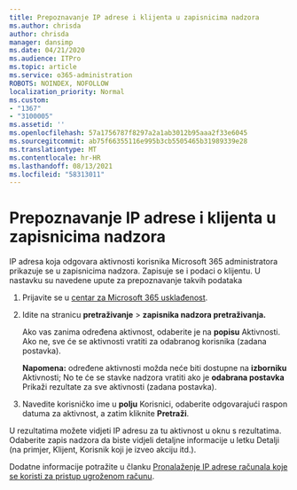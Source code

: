 ```yaml
---
title: Prepoznavanje IP adrese i klijenta u zapisnicima nadzora
ms.author: chrisda
author: chrisda
manager: dansimp
ms.date: 04/21/2020
ms.audience: ITPro
ms.topic: article
ms.service: o365-administration
ROBOTS: NOINDEX, NOFOLLOW
localization_priority: Normal
ms.custom:
- "1367"
- "3100005"
ms.assetid: ''
ms.openlocfilehash: 57a1756787f8297a2a1ab3012b95aaa2f33e6045
ms.sourcegitcommit: ab75f66355116e995b3cb5505465b31989339e28
ms.translationtype: MT
ms.contentlocale: hr-HR
ms.lasthandoff: 08/13/2021
ms.locfileid: "58313011"
---
```

# <a name="identify-ip-address-and-client-in-audit-logs"></a>Prepoznavanje IP adrese i klijenta u zapisnicima nadzora

IP adresa koja odgovara aktivnosti korisnika Microsoft 365 administratora prikazuje se u zapisnicima nadzora. Zapisuje se i podaci o klijentu. U nastavku su navedene upute za prepoznavanje takvih podataka

1. Prijavite se u [centar za Microsoft 365 usklađenost](https://protection.office.com/).

2. Idite na stranicu **pretraživanje**  >  **zapisnika nadzora pretraživanja.**

   Ako vas zanima određena aktivnost, odaberite je na **popisu** Aktivnosti. Ako ne, sve će se aktivnosti vratiti za odabranog korisnika (zadana postavka).

   **Napomena:** određene aktivnosti možda neće biti dostupne na **izborniku** Aktivnosti; No te će se stavke nadzora vratiti ako je **odabrana postavka** Prikaži rezultate za sve aktivnosti (zadana postavka).

3. Navedite korisničko ime u **polju** Korisnici, odaberite odgovarajući raspon datuma za aktivnost, a zatim kliknite **Pretraži**.

U rezultatima možete vidjeti IP adresu za tu aktivnost u oknu s rezultatima. Odaberite zapis nadzora da  biste vidjeli detaljne informacije u letku Detalji (na primjer, Klijent, Korisnik koji je izveo akciju itd.).

Dodatne informacije potražite u članku [Pronalaženje IP adrese računala koje se koristi za pristup ugroženom računu](https://docs.microsoft.com/microsoft-365/compliance/auditing-troubleshooting-scenarios#find-the-ip-address-of-the-computer-used-to-access-a-compromised-account).
